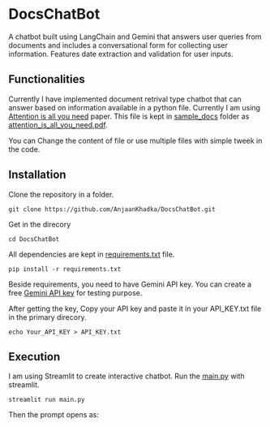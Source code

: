 # DocsChatBot

A chatbot built using LangChain and Gemini that answers user queries from documents and includes a conversational form for collecting user information. Features date extraction and validation for user inputs.

## Functionalities

Currently I have implemented document retrival type chatbot that can answer based on information available in a python file. Currently I am using [Attention is all you need](https://arxiv.org/pdf/1706.03762) paper. This file is kept in [sample_docs](https://github.com/AnjaanKhadka/DocsChatBot/blob/main/sample_docs/) folder as [attention_is_all_you_need.pdf](https://github.com/AnjaanKhadka/DocsChatBot/blob/main/sample_docs/attention_is_all_you_need.pdf).

You can Change the content of file or use multiple files with simple tweek in the code.

## Installation

Clone the repository in a folder.

    git clone https://github.com/AnjaanKhadka/DocsChatBot.git

Get in the direcory

    cd DocsChatBot

All dependencies are kept in [requirements.txt](https://github.com/AnjaanKhadka/DocsChatBot/blob/main/requirements.txt) file.

    pip install -r requirements.txt

Beside requirements, you need to have Gemini API key. You can create a free [Gemini API key](https://aistudio.google.com/app/apikey) for testing purpose.

After getting the key, Copy your API key and paste it in your API_KEY.txt file in the primary direcory.

    echo Your_API_KEY > API_KEY.txt

## Execution

I am using Streamlit to create interactive chatbot. Run the [main.py](https://github.com/AnjaanKhadka/DocsChatBot/blob/main/main.py) with streamlit.

    streamlit run main.py

Then the prompt opens as: 


